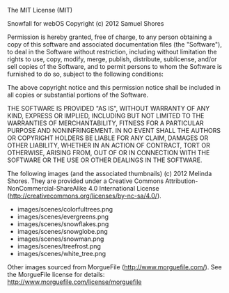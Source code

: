 The MIT License (MIT)

Snowfall for webOS Copyright (c) 2012 Samuel Shores

Permission is hereby granted, free of charge, to any person obtaining a copy
of this software and associated documentation files (the "Software"), to deal
in the Software without restriction, including without limitation the rights
to use, copy, modify, merge, publish, distribute, sublicense, and/or sell
copies of the Software, and to permit persons to whom the Software is
furnished to do so, subject to the following conditions:

The above copyright notice and this permission notice shall be included in
all copies or substantial portions of the Software.

THE SOFTWARE IS PROVIDED "AS IS", WITHOUT WARRANTY OF ANY KIND, EXPRESS OR
IMPLIED, INCLUDING BUT NOT LIMITED TO THE WARRANTIES OF MERCHANTABILITY,
FITNESS FOR A PARTICULAR PURPOSE AND NONINFRINGEMENT. IN NO EVENT SHALL THE
AUTHORS OR COPYRIGHT HOLDERS BE LIABLE FOR ANY CLAIM, DAMAGES OR OTHER
LIABILITY, WHETHER IN AN ACTION OF CONTRACT, TORT OR OTHERWISE, ARISING FROM,
OUT OF OR IN CONNECTION WITH THE SOFTWARE OR THE USE OR OTHER DEALINGS IN
THE SOFTWARE.



The following images (and the associated thumbnails) (c) 2012 Melinda Shores.
They are provided under a Creative Commons Attribution-NonCommercial-ShareAlike
4.0 International License (http://creativecommons.org/licenses/by-nc-sa/4.0/).

* images/scenes/colorfultrees.png
* images/scenes/evergreens.png
* images/scenes/snowflakes.png
* images/scenes/snowglobe.png
* images/scenes/snowman.png
* images/scenes/treefrost.png
* images/scenes/white_tree.png


Other images sourced from MorgueFile (http://www.morguefile.com/). See the
MorgueFile license for details: http://www.morguefile.com/license/morguefile

